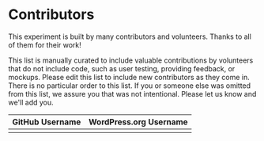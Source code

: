 # Contributors

This experiment is built by many contributors and volunteers. Thanks to all of them for their work!

This list is manually curated to include valuable contributions by volunteers that do not include code, such as user testing, providing feedback, or mockups. Please edit this list to include new contributors as they come in. There is no particular order to this list. If you or someone else was omitted from this list, we assure you that was not intentional. 
Please let us know and we'll add you. 

| GitHub Username | WordPress.org Username|
| --------------- | --------------------- |
|  |  |
